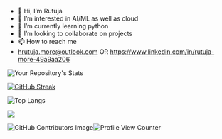 - 👋 Hi, I’m Rutuja
- 👀 I’m interested in AI/ML as well as cloud 
- 🌱 I’m currently learning python 
- 💞️ I’m looking to collaborate on projects 
- 📫 How to reach me
-  hrutuja.more@outlook.com OR
   https://www.linkedin.com/in/rutuja-more-49a9aa206

![Your Repository's Stats](https://github-readme-stats.vercel.app/api?username=hrutuja-m&show_icons=true)

[![GitHub Streak](https://github-readme-streak-stats.herokuapp.com?user=hrutuja-m)](https://git.io/streak-stats)

![Top Langs](https://github-readme-stats.vercel.app/api/top-langs/?username=hrutuja-m&layout=compact)

<a href="https://github.com/hrutuja-m/AI-Basketball-Analysis">
  <img align="center" src="https://github-readme-stats.vercel.app/api/pin/?username=hrutuja-m&repo=AI-Basketball-Analysis" />
</a>
<!--  <a href="https://github.com/hrutuja-m/SAGE">
  <img align="center" src="https://github-readme-stats.vercel.app/api/pin/?username=hrutuja-m&repo=SAGE" />
</a>  -->

![GitHub Contributors Image](https://contrib.rocks/image?repo=hrutuja-m/Rutuja-More )![Profile View Counter](https://komarev.com/ghpvc/?username=hrutuja-m)
